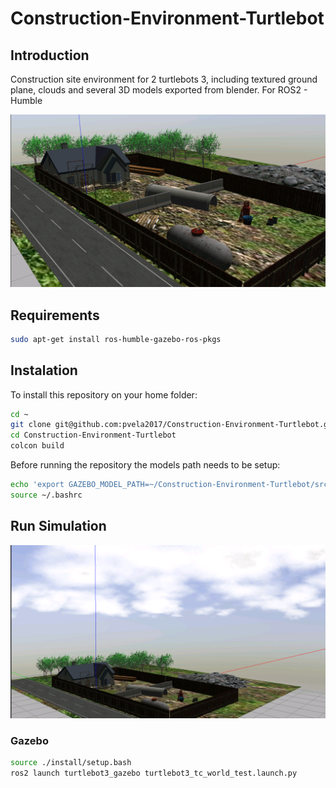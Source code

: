 # Construction-Environment-Turtlebot

## Introduction
Construction site environment for 2 turtlebots 3, including textured ground plane, clouds and several 3D models exported from blender. 
For ROS2 - Humble 

![This is an image](images/preview.png)

## Requirements
```sh
sudo apt-get install ros-humble-gazebo-ros-pkgs
```

## Instalation
To install this repository on your home folder:
```sh
cd ~
git clone git@github.com:pvela2017/Construction-Environment-Turtlebot.git
cd Construction-Environment-Turtlebot
colcon build
```
Before running the repository the models path needs to be setup:
```sh
echo 'export GAZEBO_MODEL_PATH=~/Construction-Environment-Turtlebot/src/turtlebot3_simulations/turtlebot3_gazebo/models:${GAZEBO_MODEL_PATH}' >> ~/.bashrc
source ~/.bashrc
```

## Run Simulation
![This is an image](images/preview2.png)

### Gazebo
```sh
source ./install/setup.bash
ros2 launch turtlebot3_gazebo turtlebot3_tc_world_test.launch.py
```
